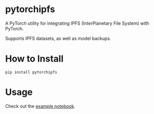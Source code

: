 # pytorchipfs
A PyTorch utility for integrating IPFS (InterPlanetary File System) with PyTorch.

Supports IPFS datasets, as well as model backups.

# How to Install

```
pip install pytorchipfs
```

# Usage

Check out the [example notebook](https://github.com/kenthorn95/PyTorchIPFS/blob/main/example.ipynb).
